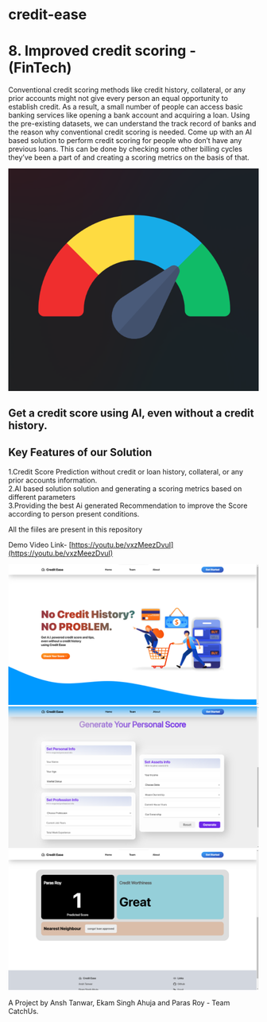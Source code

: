 # credit-ease

# 8. Improved credit scoring - (FinTech)

Conventional credit scoring methods like credit history, collateral, or any prior accounts might not give every person an equal opportunity to establish credit. As a result, a small number of people can access basic banking services like opening a bank account and acquiring a loan. Using the pre-existing datasets, we can understand the track record of banks and the reason why conventional credit scoring is needed. Come up with an AI based solution to perform credit scoring for people who don’t have any previous loans. This can be done by checking some other billing cycles they’ve been a part of and creating a scoring metrics on the basis of that.

![logo](logo.png "Logo")

## Get a credit score using AI, even without a credit history.  

## Key Features of our Solution     
  1.Credit Score Prediction without credit or loan history, collateral, or any prior accounts information.  
  2.AI based solution solution and generating a scoring metrics based on different parameters  
  3.Providing the best Ai generated Recommendation to improve the Score according to person present conditions.  



All the fiiles are present in this repository 

Demo Video Link- [https://youtu.be/vxzMeezDvuI](https://youtu.be/vxzMeezDvuI)

![credit ease](home.png)
![credit ease](form.png)
![credit ease](result.png)

A Project by Ansh Tanwar, Ekam Singh Ahuja and Paras Roy - Team CatchUs.

